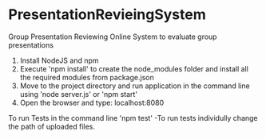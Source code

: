 # PresentationRevieingSystem
Group Presentation Reviewing Online System to evaluate group presentations 

1. Install NodeJS and npm
2. Execute 'npm install' to create the node_modules folder and install all
the required modules from package.json
3. Move to the project directory and run application in the command line using 'node server.js' or 'npm start'
4. Open the browser and type: localhost:8080

To run Tests in the command line 'npm test'
	-To run tests individully change the path of uploaded files.

